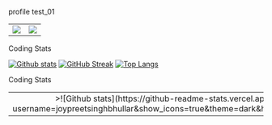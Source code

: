 profile test_01

<table>
<td align="center" style="padding=0;width=50%;"><img src="https://github-readme-stats.vercel.app/api?username=Pukimaa&show_icons=true&theme=dark&hide_border=true" /></td>
<td align="center" style="padding=0;width=50%;"><a href="https://github.com/Pukimaa"><img src="https://streak-stats.demolab.com?user=Pukimaa&theme=dark&hide_border=true" /></a></td>
</table>


 <summary>Coding Stats</summary>
  
  <a href="#">![Github stats](https://github-readme-stats.vercel.app/api?username=joypreetsinghbhullar&show_icons=true&theme=dark&hide_border=true)</a>
[![GitHub Streak](http://github-readme-streak-stats.herokuapp.com?user=joypreetsinghbhullar&theme=dark&hide_border=true)](https://git.io/streak-stats)
<a href="#">![Top Langs](https://github-readme-stats.vercel.app/api/top-langs/?username=joypreetsinghbhullar&layout=compact&theme=blueberry&count_private=true&hide_border=true)</a>
</details>

 <summary>Coding Stats</summary>
<table>
<td align="center" style="padding=0;width=50%;">>![Github stats](https://github-readme-stats.vercel.app/api?username=joypreetsinghbhullar&show_icons=true&theme=dark&hide_border=true)</td>
<td align="center" style="padding=0;width=50%;"><a href=">![Github stats](https://github-readme-stats.vercel.app/api?username=joypreetsinghbhullar&show_icons=true&theme=dark&hide_border=true)</td>
</table>
</details>
